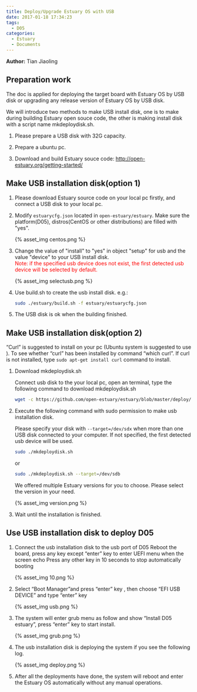 ```yaml
---
title: Deploy/Upgrade Estuary OS with USB
date: 2017-01-18 17:34:23
tags:
  - D05
categories:
  - Estuary
  - Documents
---
```


**Author:** Tian Jiaoling

## Preparation work

The doc is applied for deploying the target board with Estuary OS by USB disk or upgrading any release version of Estuary OS by USB disk.

We will introduce two methods to make USB install disk, one is to make during building Estuary open souce code, the other is making install disk with a script name mkdeploydisk.sh.

1. Please prepare a USB disk with 32G capacity.

2. Prepare a ubuntu pc.

3. Download and build Estuary souce code: http://open-estuary.org/getting-started/
<!--more-->

## Make USB installation disk(option 1)

1. Please download Estuary source code on your local pc firstly, and connect a USB disk to your local pc.

2. Modify `estuarycfg.json` located in `open-estuary/estuary`. Make sure the platform(D05), distros(CentOS or other distributions) are filled with "yes".

   {% asset_img centos.png %}

3. Change the value of "install" to "yes" in object "setup" for usb and the value "device" to your USB install disk.  
<span style="color:red">Note: if the specified usb device does not exist, the first detected usb device will be selected by default.</span>

   {% asset_img selectusb.png %}

4. Use build.sh to create the usb install disk.
   e.g.:
   ```bash
   sudo ./estuary/build.sh -f estuary/estuarycfg.json
   ```
5. The USB disk is ok when the building finished.

## Make USB installation disk(option 2)

“Curl” is suggested to install on your pc (Ubuntu system is suggested to use ). To see whether “curl” has been installed by command “which curl”. If curl is not installed, type `sudo apt-get install curl` command to install.

1. Download mkdeploydisk.sh

   Connect usb disk to the your local pc, open an terminal, type the following command to download mkdeploydisk.sh
   ```bash
   wget -c https://github.com/open-estuary/estuary/blob/master/deploy/mkdeploydisk.sh
   ```
2. Execute the following command with sudo permission to make usb installation disk.

   Please specify your disk with `--target=/dev/sdx` when more than one USB disk connected to your computer. If not specified, the first detected usb device will be used.  
   ```bash
   sudo ./mkdeploydisk.sh
   ```
   or
   ```bash
   sudo ./mkdeploydisk.sh --target=/dev/sdb
   ```
   We offered multiple Estuary versions for you to choose. Please select the version in your need.

   {% asset_img version.png %}

3. Wait until the installation is finished.

## Use USB installation disk to deploy D05

1. Connect the usb installation disk to the usb port of D05
   Reboot the board, press any key except “enter” key to enter UEFI menu when the screen echo Press any other key in 10 seconds to stop automatically booting

   {% asset_img 10.png %}

2. Select “Boot Manager”and press “enter” key , then choose “EFI USB DEVICE” and type “enter” key

   {% asset_img usb.png %}

3. The system will enter grub menu as follow and show “Install D05 estuary”, press “enter” key to start install.

   {% asset_img grub.png %}

4. The usb installation disk is deploying the system if you see the following log.

   {% asset_img deploy.png %}

5. After all the deployments have done, the system will reboot and enter the Estuary OS automatically without any manual operations. 
